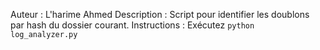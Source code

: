 Auteur : L'harime Ahmed
Description : Script pour identifier les doublons par hash du dossier courant.
Instructions : Exécutez `python log_analyzer.py `